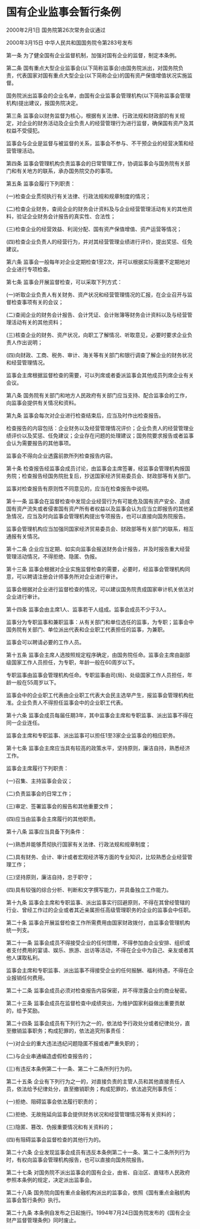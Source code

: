# 国有企业监事会暂行条例

2000年2月1日 国务院第26次常务会议通过

2000年3月15日 中华人民共和国国务院令第283号发布　



第一条 为了健全国有企业监督机制，加强对国有企业的监督，制定本条例。

第二条 国有重点大型企业监事会(以下简称监事会)由国务院派出，对国务院负责，代表国家对国有重点大型企业(以下简称企业)的国有资产保值增值状况实施监督。

国务院派出监事会的企业名单，由国有企业监事会管理机构(以下简称监事会管理机构)提出建议，报国务院决定。

第三条 监事会以财务监督为核心，根据有关法律、行政法规和财政部的有关规定，对企业的财务活动及企业负责人的经营管理行为进行监督，确保国有资产及其权益不受侵犯。

监事会与企业是监督与被监督的关系，监事会不参与、不干预企业的经营决策和经营管理活动。

第四条 监事会管理机构负责监事会的日常管理工作，协调监事会与国务院有关部门和有关地方的联系，承办国务院交办的事项。

第五条 监事会履行下列职责：

(一)检查企业贯彻执行有关法律、行政法规和规章制度的情况；

(二)检查企业财务，查阅企业的财务会计资料及与企业经营管理活动有关的其他资料，验证企业财务会计报告的真实性、合法性；

(三)检查企业的经营效益、利润分配、国有资产保值增值、资产运营等情况；

(四)检查企业负责人的经营行为，并对其经营管理业绩进行评价，提出奖惩、任免建议。

第六条 监事会一般每年对企业定期检查1至2次，并可以根据实际需要不定期地对企业进行专项检查。

第七条 监事会开展监督检查，可以采取下列方式：

(一)听取企业负责人有关财务、资产状况和经营管理情况的汇报，在企业召开与监督检查事项有关的会议；

(二)查阅企业的财务会计报告、会计凭证、会计账簿等财务会计资料以及与经营管理活动有关的其他资料；

(三)核查企业的财务、资产状况，向职工了解情况、听取意见，必要时要求企业负责人作出说明；

(四)向财政、工商、税务、审计、海关等有关部门和银行调查了解企业的财务状况和经营管理情况。

监事会主席根据监督检查的需要，可以列席或者委派监事会其他成员列席企业有关会议。

第八条 国务院有关部门和地方人民政府有关部门应当支持、配合监事会的工作，向监事会提供有关情况和资料。

第九条 监事会每次对企业进行检查结束后，应当及时作出检查报告。

检查报告的内容包括：企业财务以及经营管理情况评价；企业负责人的经营管理业绩评价以及奖惩、任免建议；企业存在问题的处理建议；国务院要求报告或者监事会认为需要报告的其他事项。

监事会不得向企业透露前款所列检查报告内容。

第十条 检查报告经监事会成员讨论，由监事会主席签署，经监事会管理机构报国务院；检查报告经国务院批复后，抄送国家经济贸易委员会、财政部等有关部门。

监事对检查报告有原则性不同意见的，应当在检查报告中说明。

第十一条 监事会在监督检查中发现企业经营行为有可能危及国有资产安全、造成国有资产流失或者侵害国有资产所有者权益以及监事会认为应当立即报告的其他紧急情况，应当及时向监事会管理机构提出专项报告，也可以直接向国务院报告。

监事会管理机构应当加强同国家经济贸易委员会、财政部等有关部门的联系，相互通报有关情况。

第十二条 企业应当定期、如实向监事会报送财务会计报告，并及时报告重大经营管理活动情况，不得拒绝、隐匿、伪报。

第十三条 监事会根据对企业实施监督检查的需要，必要时，经监事会管理机构同意，可以聘请注册会计师事务所对企业进行审计。

监事会根据对企业进行监督检查的情况，可以建议国务院责成国家审计机关依法对企业进行审计。

第十四条 监事会由主席1人、监事若干人组成。监事会成员不少于3人。

监事分为专职监事和兼职监事：从有关部门和单位选任的监事，为专职；监事会中国务院有关部门、单位派出代表和企业职工代表担任的监事，为兼职。

监事会可以聘请必要的工作人员。

第十五条 监事会主席人选按照规定程序确定，由国务院任命。监事会主席由副部级国家工作人员担任，为专职，年龄一般在60周岁以下。

专职监事由监事会管理机构任命。专职监事由司(局)、处级国家工作人员担任，年龄一般在55周岁以下。

监事会中的企业职工代表由企业职工代表大会民主选举产生，报监事会管理机构批准。企业负责人不得担任监事会中的企业职工代表。

第十六条 监事会成员每届任期3年，其中监事会主席和专职监事、派出监事不得在同一企业连任。

监事会主席和专职监事、派出监事可以担任1至3家企业监事会的相应职务。

第十七条 监事会主席应当具有较高的政策水平，坚持原则，廉洁自持，熟悉经济工作。

监事会主席履行下列职责：

(一)召集、主持监事会会议；

(二)负责监事会的日常工作；

(三)审定、签署监事会的报告和其他重要文件；

(四)应当由监事会主席履行的其他职责。

第十八条 监事应当具备下列条件：

(一)熟悉并能够贯彻执行国家有关法律、行政法规和规章制度；

(二)具有财务、会计、审计或者宏观经济等方面的专业知识，比较熟悉企业经营管理工作；

(三)坚持原则，廉洁自持，忠于职守；

(四)具有较强的综合分析、判断和文字撰写能力，并具备独立工作能力。

第十九条 监事会主席和专职监事、派出监事实行回避原则，不得在其曾经管辖的行业、曾经工作过的企业或者其近亲属担任高级管理职务的企业的监事会中任职。

第二十条 监事会开展监督检查工作所需费用由国家财政拨付，由监事会管理机构统一列支。

第二十一条 监事会成员不得接受企业的任何馈赠，不得参加由企业安排、组织或者支付费用的宴请、娱乐、旅游、出访等活动，不得在企业中为自己、亲友或者其他人谋取私利。

监事会主席和专职监事、派出监事不得接受企业的任何报酬、福利待遇，不得在企业报销任何费用。

第二十二条 监事会成员必须对检查报告内容保密，并不得泄露企业的商业秘密。

第二十三条 监事会成员在监督检查中成绩突出，为维护国家利益做出重要贡献的，给予奖励。

第二十四条 监事会成员有下列行为之一的，依法给予行政处分或者纪律处分，直至撤销监事职务；构成犯罪的，依法追究刑事责任：

(一)对企业的重大违法违纪问题隐匿不报或者严重失职的；

(二)与企业串通编造虚假检查报告的；

(三)有违反本条例第二十一条、第二十二条所列行为的。

第二十五条 企业有下列行为之一的，对直接负责的主管人员和其他直接责任人员，依法给予纪律处分，直至撤销职务；构成犯罪的，依法追究刑事责任：

(一)拒绝、阻碍监事会依法履行职责的；

(二)拒绝、无故拖延向监事会提供财务状况和经营管理情况等有关资料的；

(三)隐匿、篡改、伪报重要情况和有关资料的；

(四)有阻碍监事会监督检查的其他行为的。

第二十六条 企业发现监事会成员有违反本条例第二十一条、第二十二条所列行为时，有权向监事会管理机构报告，也可以直接向国务院报告。

第二十七条 对国务院不派出监事会的国有企业，由省、自治区、直辖市人民政府参照本条例的规定，决定派出监事会。

第二十八条 国务院向国有重点金融机构派出的监事会，依照《国有重点金融机构监事会暂行条例》执行。

第二十九条 本条例自发布之日起施行。1994年7月24日国务院发布的《国有企业财产监督管理条例》同时废止。